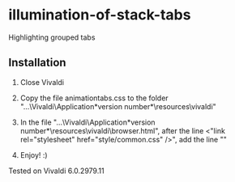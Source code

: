 # illumination-of-stack-tabs
Highlighting grouped tabs

Installation
------------------------------------------------

1. Close Vivaldi

3. Copy the file animationtabs.css to the folder "...\Vivaldi\Application\*version number*\resources\vivaldi"

4. In the file "...\Vivaldi\Application\*version number*\resources\vivaldi\browser.html", after the line <"link rel="stylesheet" href="style/common.css" />", add the line "<link rel="stylesheet" href="illumination of stack tabs_blue.css" />"

5. Enjoy! :)

Tested on Vivaldi 6.0.2979.11